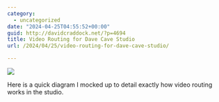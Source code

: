 ```yaml
---
category:
  - uncategorized
date: "2024-04-25T04:55:52+00:00"
guid: http://davidcraddock.net/?p=4694
title: Video Routing for Dave Cave Studio
url: /2024/04/25/video-routing-for-dave-cave-studio/

---
```

[![](/wp-content/uploads/2024/04/studio-video-routing.drawio.png)](/wp-content/uploads/2024/04/studio-video-routing.drawio.png)

Here is a quick diagram I mocked up to detail exactly how video routing works in the studio.
